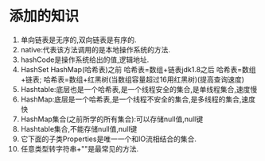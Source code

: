 # 添加的知识

1. 单向链表是无序的,双向链表是有序的.
2. native:代表该方法调用的是本地操作系统的方法.
3. hashCode是操作系统给出的值,逻辑地址.
4. HashSet HashMap(哈希表)之前 哈希表=数组+链表jdk1.8之后 哈希表=数组+链表;  哈希表=数组+红黑树(当数组容量超过16用红黑树)(提高查询速度)
5. Hashtable:底层也是一个哈希表,是一个线程安全的集合,是单线程集合,速度慢
6. HashMap:底层是一个哈希表,是一个线程不安全的集合,是多线程的集合,速度快
7. HashMap集合(之前所学的所有集合):可以存储null值,null键
8. Hashtable集合,不能存储null值,null键
9. 它下面的子类Properties是唯一一个和IO流相结合的集合.
10. 任意类型转字符串+""是最常见的方法.